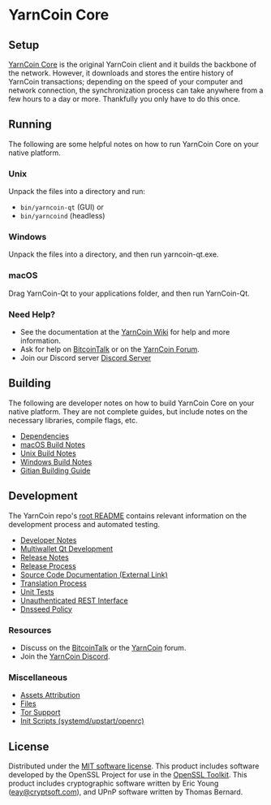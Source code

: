 YarnCoin Core
=============

Setup
---------------------
[YarnCoin Core](http://yarncoin.org/wallet) is the original YarnCoin client and it builds the backbone of the network. However, it downloads and stores the entire history of YarnCoin transactions; depending on the speed of your computer and network connection, the synchronization process can take anywhere from a few hours to a day or more. Thankfully you only have to do this once.

Running
---------------------
The following are some helpful notes on how to run YarnCoin Core on your native platform.

### Unix

Unpack the files into a directory and run:

- `bin/yarncoin-qt` (GUI) or
- `bin/yarncoind` (headless)

### Windows

Unpack the files into a directory, and then run yarncoin-qt.exe.

### macOS

Drag YarnCoin-Qt to your applications folder, and then run YarnCoin-Qt.

### Need Help?

* See the documentation at the [YarnCoin Wiki](https://github.com/YarnCoin-Project/YarnCoin/wiki)
for help and more information.
* Ask for help on [BitcoinTalk](https://bitcointalk.org/index.php?topic=1262920.0) or on the [YarnCoin Forum](http://forum.yarncoin.org/).
* Join our Discord server [Discord Server](https://discord.yarncoin.org)

Building
---------------------
The following are developer notes on how to build YarnCoin Core on your native platform. They are not complete guides, but include notes on the necessary libraries, compile flags, etc.

- [Dependencies](dependencies.md)
- [macOS Build Notes](build-osx.md)
- [Unix Build Notes](build-unix.md)
- [Windows Build Notes](build-windows.md)
- [Gitian Building Guide](gitian-building.md)

Development
---------------------
The YarnCoin repo's [root README](/README.md) contains relevant information on the development process and automated testing.

- [Developer Notes](developer-notes.md)
- [Multiwallet Qt Development](multiwallet-qt.md)
- [Release Notes](release-notes.md)
- [Release Process](release-process.md)
- [Source Code Documentation (External Link)](https://www.fuzzbawls.pw/yarncoin/doxygen/)
- [Translation Process](translation_process.md)
- [Unit Tests](unit-tests.md)
- [Unauthenticated REST Interface](REST-interface.md)
- [Dnsseed Policy](dnsseed-policy.md)

### Resources
* Discuss on the [BitcoinTalk](https://bitcointalk.org/index.php?topic=1262920.0) or the [YarnCoin](http://forum.yarncoin.org/) forum.
* Join the [YarnCoin Discord](https://discord.yarncoin.org).

### Miscellaneous
- [Assets Attribution](assets-attribution.md)
- [Files](files.md)
- [Tor Support](tor.md)
- [Init Scripts (systemd/upstart/openrc)](init.md)

License
---------------------
Distributed under the [MIT software license](/COPYING).
This product includes software developed by the OpenSSL Project for use in the [OpenSSL Toolkit](https://www.openssl.org/). This product includes
cryptographic software written by Eric Young ([eay@cryptsoft.com](mailto:eay@cryptsoft.com)), and UPnP software written by Thomas Bernard.
